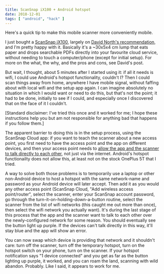 ```yaml
---
title: ScanSnap iX100 + Android hotspot
date: 2018-12-01
tags: [ "android", "hack" ]
---
```


Here's a quick tip to make this mobile scanner more conveniently mobile.

<!--more-->

I just bought a [ScanSnap iX100](https://www.fujitsu.com/uk/products/computing/peripheral/scanners/scansnap/ix100/), largely on [David North's recommendation](https://www.dnorth.net/2018/11/23/my-paperless-life/), and I'm pretty happy with it. Basically it's a ~30x5x4 cm lump that eats paper and drops searchable PDFs directly into your favourite cloud service, without needing to touch a computer/phone (except for initial setup). For more on the what, the why, and the pros and cons, see David's post.

But wait, I thought, about 5 minutes after I started using it: if all it needs is wifi, I could use Android's hotspot functionality, couldn't I? Then I could scan things away from home, anywhere I have mobile signal, without faffing about with local wifi and the setup app again. I can imagine absolutely no situation in which I would want or need to do this, but that's not the point; it had to be done, initially to see if I could, and especially once I discovered that on the face of it I couldn't.

[Standard disclaimer: I've tried this once and it worked for me; I hope these instructions help you but am not responsible for anything bad that happens if you follow them.]

The apparent barrier to doing this is in the setup process, using the ScanSnap Cloud app: if you want to teach the scanner about a new access point, you first need to have the access point and the app on different devices, and then your access point needs to [allow the app and the scanner to talk directly to each other](http://www.fujitsu.com/img/IMAGE/ssfaq/ix100/wifi/07_MR_connect.pdf), not just via the internet. Android's hotspot functionailty does not allow this, at least not on the stock OnePlus 5T that I tried.

A way to solve both those problems is to temporarily use a laptop or other non-Android device to host a hotspot with the same network-name and password as your Android device will later accept. Then add it as you would any other access point (ScanSnap Cloud, "Add wireless access point/router", select the scanner, enter your ScanSnap account password, go through the turn-it-on-holding-down-a-button routine, select the scanner from the list of wifi networks (this caught me out more than once), then select the wifi network you actually want). It's during the last stage of this process that the app and the scanner want to talk to each other over the newly-configured network for some reason. You should eventually see the button light up purple. If the devices can't talk directly in this way, it'll stay blue and the app will show an error.

You can now swap which device is providing that network and it shouldn't care: turn off the scanner, turn off the temporary hotspot, turn on the hotspot switch on your phone, turn on the scanner. If your hotspot notification says "1 device connected" and you get as far as the button lighting up purple, it worked, and you can roam the land, scanning with wild abandon. Probably. Like I said, it appears to work for me.
